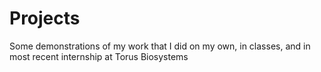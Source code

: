 # Projects
Some demonstrations of my work that I did on my own, in classes, and in most recent internship at Torus Biosystems
